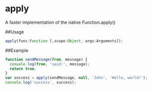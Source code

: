 apply
===

A faster implementation of the native Function.apply()

##Usage

```js
apply(func:Function [,scope:Object, args:Arguments]);
```
##Example

```js
function sendMessage(from, message) {
  console.log(from, 'said:', message);
  return true;
}
var success = apply(sendMessage, null, 'John', 'Hello, world!');
console.log('success', success);
```
